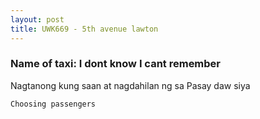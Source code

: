 ```yaml
---
layout: post
title: UWK669 - 5th avenue lawton 
---
```


### Name of taxi: I dont know I cant remember

Nagtanong kung saan at nagdahilan ng sa Pasay daw siya

```Choosing passengers```

